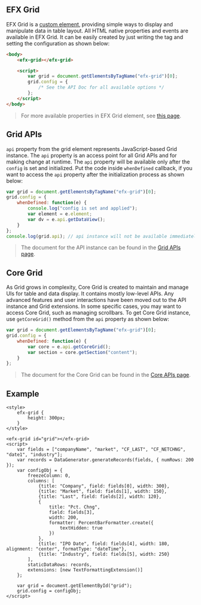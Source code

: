 ## EFX Grid

EFX Grid is a [custom element](https://developer.mozilla.org/en-US/docs/Web/Web_Components/Using_custom_elements), providing simple ways to display and manipulate data in table layout. All HTML native properties and events are available in EFX Grid. It can be easily created by just writing the tag and setting the configuration as shown below:

```html
<body>
	<efx-grid></efx-grid>

	<script>
		var grid = document.getElementsByTagName("efx-grid")[0];
		grid.config = {
			/* See the API Doc for all available options */
		};
	</script>
</body>
```

> For more available properties in EFX Grid element, see [this page](./data/columns-and-data.html).

## Grid APIs

`api` property from the grid element represents JavaScript-based Grid instance. The `api` property is an access point for all Grid APIs and for making change at runtime. The `api` property will be available only after the `config` is set and initialized. Put the code inside `whenDefined` callback, if you want to access the `api` property after the initialization process as shown below:

```js
var grid = document.getElementsByTagName("efx-grid")[0];
grid.config = {
	whenDefined: function(e) {
		console.log("config is set and applied");
		var element = e.element;
		var dv = e.api.getDataView();
	}
};
console.log(grid.api); // api instance will not be available immediately after configuration is set.
```

> The document for the API instance can be found in the [Grid APIs page](./apis/rt_grid/Grid.html).

## Core Grid

As Grid grows in complexity, Core Grid is created to maintain and manage UIs for table and data display. It contains mostly low-level APIs. Any advanced features and user interactions have been moved out to the API instance and Grid extensions. In some specific cases, you may want to access Core Grid, such as managing scrollbars. To get Core Grid instance, use `getCoreGrid()` method from the `api` property as shown below:

```js
var grid = document.getElementsByTagName("efx-grid")[0];
grid.config = {
	whenDefined: function(e) {
		var core = e.api.getCoreGrid();
		var section = core.getSection("content");
	}
};
```

> The document for the Core Grid can be found in the [Core APIs page](./apis/composite_grid/tr.Grid.html).

## Example

```live()
<style>
	efx-grid {
		height: 300px;
	}
</style>

<efx-grid id="grid"></efx-grid>
<script>
	var fields = ["companyName", "market", "CF_LAST", "CF_NETCHNG", "date1", "industry"];
	var records = DataGenerator.generateRecords(fields, { numRows: 200 });
	var configObj = {
		freezeColumn: 0,
		columns: [
			{title: "Company", field: fields[0], width: 300},
			{title: "Market", field: fields[1], width: 150},
			{title: "Last", field: fields[2], width: 120},
			{
				title: "Pct. Chng", 
				field: fields[3], 
				width: 200, 
				formatter: PercentBarFormatter.create({
					textHidden: true
				})
			},
			{title: "IPO Date", field: fields[4], width: 180, alignment: "center", formatType: "dateTime"},
			{title: "Industry", field: fields[5], width: 250}
		],
		staticDataRows: records,
		extensions: [new TextFormattingExtension()]
	};

	var grid = document.getElementById("grid");
	grid.config = configObj;
</script>
```
